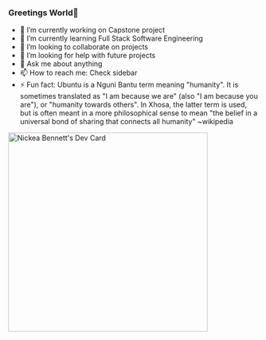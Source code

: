 ### Greetings World👋

- 🔭 I’m currently working on Capstone project
- 🌱 I’m currently learning Full Stack Software Engineering
- 👯 I’m looking to collaborate on projects
- 🤔 I’m looking for help with future projects
- 💬 Ask me about anything
- 📫 How to reach me: Check sidebar
- ⚡ Fun fact: Ubuntu is a Nguni Bantu term meaning "humanity". It is sometimes translated as "I am because we are" (also "I am because you are"), or "humanity towards others". In Xhosa, the latter term is used, but is often meant in a more philosophical sense to mean "the belief in a universal bond of sharing that connects all humanity" ~wikipedia

<a href="https://app.daily.dev/NickeaB"><img src="https://api.daily.dev/devcards/60f2fb5bf2b241a991812fdf2dd7a127.png?r=0vc" width="400" alt="Nickea Bennett's Dev Card"/></a>
